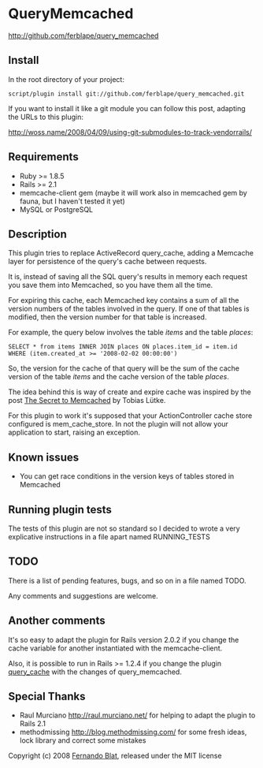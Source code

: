 # QueryMemcached

<http://github.com/ferblape/query_memcached>

## Install

In the root directory of your project:

    script/plugin install git://github.com/ferblape/query_memcached.git

If you want to install it like a git module you can follow this post, adapting the URLs to this plugin:

<http://woss.name/2008/04/09/using-git-submodules-to-track-vendorrails/>

## Requirements

  - Ruby >= 1.8.5
  - Rails >= 2.1
  - memcache-client gem (maybe it will work also in memcached gem by fauna, but I haven't tested it yet)
  - MySQL or PostgreSQL

## Description

This plugin tries to replace ActiveRecord query_cache, adding a Memcache layer for persistence of the query's cache between requests. 

It is, instead of saving all the SQL query's results in memory each request you save them into Memcached, so you have them all the time.

For expiring this cache, each Memcached key contains a sum of all the version numbers of the tables involved in the query. If one of that tables is modified, then the version number for that table is increased.

For example, the query below involves the table _items_ and the table _places_:

    SELECT * from items INNER JOIN places ON places.item_id = item.id WHERE (item.created_at >= '2008-02-02 00:00:00')
    
So, the version for the cache of that query will be the sum of the cache version of the table _items_ and the cache version of the table _places_.

The idea behind this is way of create and expire cache was inspired by the post [The Secret to Memcached](http://blog.leetsoft.com/2007/5/22/the-secret-to-memcached) by Tobias Lütke.

For this plugin to work it's supposed that your ActionController cache store configured is mem_cache_store. In not the plugin will not allow your application to start, raising an exception.

## Known issues

  - You can get race conditions in the version keys of tables stored in Memcached
  
## Running plugin tests

The tests of this plugin are not so standard so I decided to wrote a very explicative instructions in a file apart named RUNNING_TESTS

## TODO

There is a list of pending features, bugs, and so on in a file named TODO.

Any comments and suggestions are welcome.

## Another comments

It's so easy to adapt the plugin for Rails version 2.0.2 if you change the cache variable for another instantiated with the memcache-client.

Also, it is possible to run in Rails >= 1.2.4 if you change the plugin [query_cache](http://agilewebdevelopment.com/plugins/query_cache) with the changes of query_memcached.

## Special Thanks

  - Raul Murciano <http://raul.murciano.net/> for helping to adapt the plugin to Rails 2.1
  - methodmissing <http://blog.methodmissing.com/> for some fresh ideas, lock library and correct some mistakes

Copyright (c) 2008 [Fernando Blat](http://www.inwebwetrust.net), released under the MIT license
